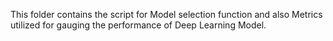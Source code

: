 This folder contains the script for Model selection function and also Metrics utilized for gauging the performance of Deep Learning Model.
